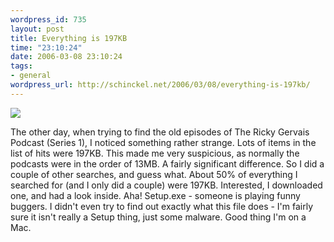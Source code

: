 ```yaml
--- 
wordpress_id: 735
layout: post
title: Everything is 197KB
time: "23:10:24"
date: 2006-03-08 23:10:24
tags: 
- general
wordpress_url: http://schinckel.net/2006/03/08/everything-is-197kb/
---
```

![][1]

The other day, when trying to find the old episodes of The Ricky Gervais Podcast (Series 1), I noticed something rather strange. Lots of items in the list of hits were 197KB. This made me very suspicious, as normally the podcasts were in the order of 13MB. A fairly significant difference. So I did a couple of other searches, and guess what. About 50% of everything I searched for (and I only did a couple) were 197KB. Interested, I downloaded one, and had a look inside. Aha! Setup.exe - someone is playing funny buggers. I didn't even try to find out exactly what this file does - I'm fairly sure it isn't really a Setup thing, just some malware. Good thing I'm on a Mac. 

   [1]: /images/197KB.png

